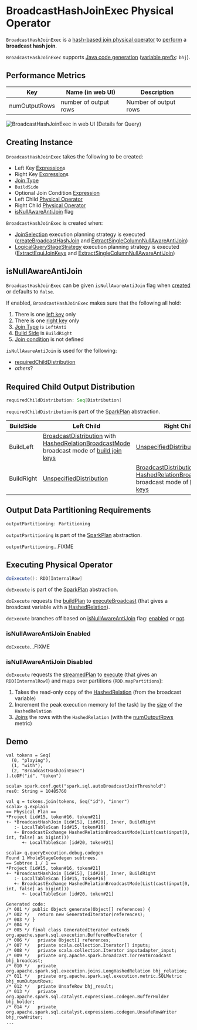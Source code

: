 # BroadcastHashJoinExec Physical Operator

`BroadcastHashJoinExec` is a [hash-based join physical operator](HashJoin.md) to [perform](#doExecute) a **broadcast hash join**.

`BroadcastHashJoinExec` supports [Java code generation](CodegenSupport.md) ([variable prefix](CodegenSupport.md#variablePrefix): `bhj`).

## <span id="metrics"> Performance Metrics

Key             | Name (in web UI)        | Description
----------------|-------------------------|---------
 numOutputRows   | number of output rows   | Number of output rows

![BroadcastHashJoinExec in web UI (Details for Query)](../images/spark-sql-BroadcastHashJoinExec-webui-query-details.png)

## Creating Instance

`BroadcastHashJoinExec` takes the following to be created:

* <span id="leftKeys"> Left Key [Expression](../expressions/Expression.md)s
* <span id="rightKeys"> Right Key [Expression](../expressions/Expression.md)s
* <span id="joinType"> [Join Type](../spark-sql-joins.md#join-types)
* <span id="buildSide"> `BuildSide`
* <span id="condition"> Optional Join Condition [Expression](../expressions/Expression.md)
* <span id="left"> Left Child [Physical Operator](SparkPlan.md)
* <span id="right"> Right Child [Physical Operator](SparkPlan.md)
* [isNullAwareAntiJoin](#isNullAwareAntiJoin) flag

`BroadcastHashJoinExec` is created when:

* [JoinSelection](../execution-planning-strategies/JoinSelection.md) execution planning strategy is executed ([createBroadcastHashJoin](../execution-planning-strategies/JoinSelection.md#createBroadcastHashJoin) and [ExtractSingleColumnNullAwareAntiJoin](../execution-planning-strategies/JoinSelection.md#ExtractSingleColumnNullAwareAntiJoin))
* [LogicalQueryStageStrategy](../execution-planning-strategies/LogicalQueryStageStrategy.md) execution planning strategy is executed ([ExtractEquiJoinKeys](../execution-planning-strategies/LogicalQueryStageStrategy.md#ExtractEquiJoinKeys) and [ExtractSingleColumnNullAwareAntiJoin](../execution-planning-strategies/LogicalQueryStageStrategy.md#ExtractSingleColumnNullAwareAntiJoin))

## <span id="isNullAwareAntiJoin"> isNullAwareAntiJoin

`BroadcastHashJoinExec` can be given `isNullAwareAntiJoin` flag when [created](#creating-instance) or defaults to `false`.

If enabled, `BroadcastHashJoinExec` makes sure that the following all hold:

1. There is one [left key](#leftKeys) only
1. There is one [right key](#rightKeys) only
1. [Join Type](#joinType) is `LeftAnti`
1. [Build Side](#buildSide) is `BuildRight`
1. [Join condition](#condition) is not defined

`isNullAwareAntiJoin` is used for the following:

* [requiredChildDistribution](#requiredChildDistribution)
* _others_?

## <span id="requiredChildDistribution"> Required Child Output Distribution

```scala
requiredChildDistribution: Seq[Distribution]
```

`requiredChildDistribution` is part of the [SparkPlan](SparkPlan.md#requiredChildDistribution) abstraction.

BuildSide | Left Child | Right Child
----------|------------|------------
 BuildLeft | [BroadcastDistribution](BroadcastDistribution.md) with [HashedRelationBroadcastMode](HashedRelationBroadcastMode.md) broadcast mode of [build join keys](HashJoin.md#buildKeys) | [UnspecifiedDistribution](UnspecifiedDistribution.md)
 BuildRight | [UnspecifiedDistribution](UnspecifiedDistribution.md) | [BroadcastDistribution](BroadcastDistribution.md) with [HashedRelationBroadcastMode](HashedRelationBroadcastMode.md) broadcast mode of [build join keys](HashJoin.md#buildKeys)

## <span id="outputPartitioning"> Output Data Partitioning Requirements

```scala
outputPartitioning: Partitioning
```

`outputPartitioning` is part of the [SparkPlan](SparkPlan.md#outputPartitioning) abstraction.

`outputPartitioning`...FIXME

## <span id="doExecute"> Executing Physical Operator

```scala
doExecute(): RDD[InternalRow]
```

`doExecute` is part of the [SparkPlan](SparkPlan.md#doExecute) abstraction.

`doExecute` requests the [buildPlan](HashJoin.md#buildPlan) to [executeBroadcast](SparkPlan.md#executeBroadcast) (that gives a broadcast variable with a [HashedRelation](HashedRelation.md)).

`doExecute` branches off based on [isNullAwareAntiJoin](#isNullAwareAntiJoin) flag: [enabled](#doExecute-isNullAwareAntiJoin-enabled) or [not](#doExecute-isNullAwareAntiJoin-disabled).

### <span id="doExecute-isNullAwareAntiJoin-enabled"> isNullAwareAntiJoin Enabled

`doExecute`...FIXME

### <span id="doExecute-isNullAwareAntiJoin-disabled"> isNullAwareAntiJoin Disabled

`doExecute` requests the [streamedPlan](HashJoin.md#streamedPlan) to [execute](SparkPlan.md#execute) (that gives an `RDD[InternalRow]`) and maps over partitions (`RDD.mapPartitions`):

1. Takes the read-only copy of the [HashedRelation](HashedRelation.md#asReadOnlyCopy) (from the broadcast variable)
1. Increment the peak execution memory (of the task) by the [size](../KnownSizeEstimation.md#estimatedSize) of the `HashedRelation`
1. [Joins](HashJoin.md#join) the rows with the `HashedRelation` (with the [numOutputRows](#metrics) metric)

## Demo

```text
val tokens = Seq(
  (0, "playing"),
  (1, "with"),
  (2, "BroadcastHashJoinExec")
).toDF("id", "token")

scala> spark.conf.get("spark.sql.autoBroadcastJoinThreshold")
res0: String = 10485760

val q = tokens.join(tokens, Seq("id"), "inner")
scala> q.explain
== Physical Plan ==
*Project [id#15, token#16, token#21]
+- *BroadcastHashJoin [id#15], [id#20], Inner, BuildRight
   :- LocalTableScan [id#15, token#16]
   +- BroadcastExchange HashedRelationBroadcastMode(List(cast(input[0, int, false] as bigint)))
      +- LocalTableScan [id#20, token#21]
```

```text
scala> q.queryExecution.debug.codegen
Found 1 WholeStageCodegen subtrees.
== Subtree 1 / 1 ==
*Project [id#15, token#16, token#21]
+- *BroadcastHashJoin [id#15], [id#20], Inner, BuildRight
   :- LocalTableScan [id#15, token#16]
   +- BroadcastExchange HashedRelationBroadcastMode(List(cast(input[0, int, false] as bigint)))
      +- LocalTableScan [id#20, token#21]

Generated code:
/* 001 */ public Object generate(Object[] references) {
/* 002 */   return new GeneratedIterator(references);
/* 003 */ }
/* 004 */
/* 005 */ final class GeneratedIterator extends org.apache.spark.sql.execution.BufferedRowIterator {
/* 006 */   private Object[] references;
/* 007 */   private scala.collection.Iterator[] inputs;
/* 008 */   private scala.collection.Iterator inputadapter_input;
/* 009 */   private org.apache.spark.broadcast.TorrentBroadcast bhj_broadcast;
/* 010 */   private org.apache.spark.sql.execution.joins.LongHashedRelation bhj_relation;
/* 011 */   private org.apache.spark.sql.execution.metric.SQLMetric bhj_numOutputRows;
/* 012 */   private UnsafeRow bhj_result;
/* 013 */   private org.apache.spark.sql.catalyst.expressions.codegen.BufferHolder bhj_holder;
/* 014 */   private org.apache.spark.sql.catalyst.expressions.codegen.UnsafeRowWriter bhj_rowWriter;
...
```
